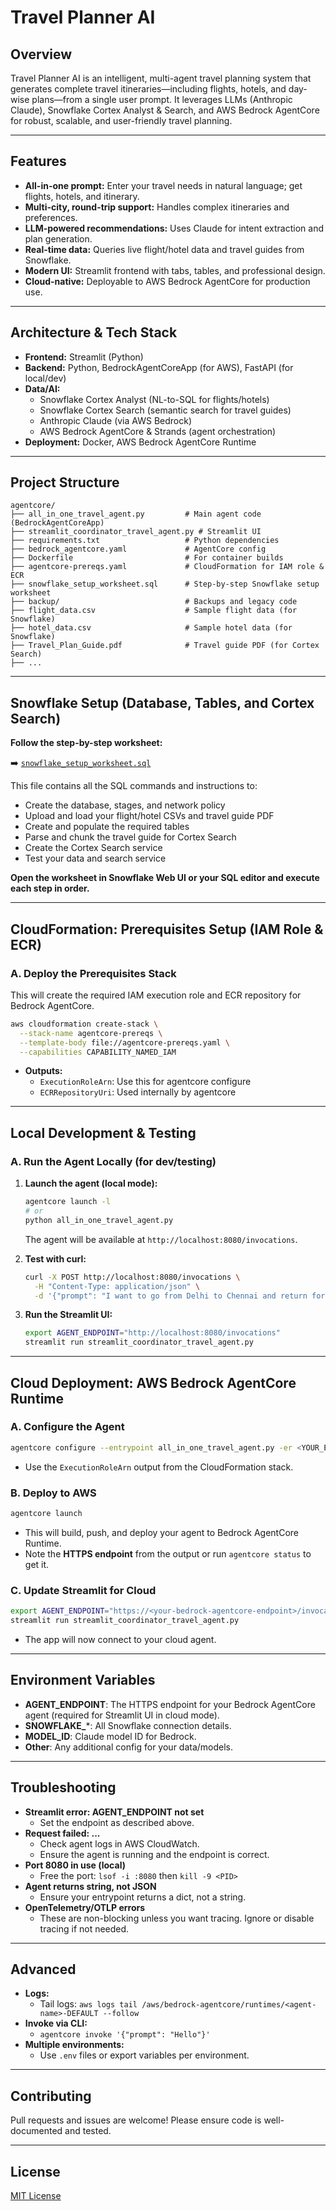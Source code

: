 # Travel Planner AI

## Overview
Travel Planner AI is an intelligent, multi-agent travel planning system that generates complete travel itineraries—including flights, hotels, and day-wise plans—from a single user prompt. It leverages LLMs (Anthropic Claude), Snowflake Cortex Analyst & Search, and AWS Bedrock AgentCore for robust, scalable, and user-friendly travel planning.

---

## Features
- **All-in-one prompt:** Enter your travel needs in natural language; get flights, hotels, and itinerary.
- **Multi-city, round-trip support:** Handles complex itineraries and preferences.
- **LLM-powered recommendations:** Uses Claude for intent extraction and plan generation.
- **Real-time data:** Queries live flight/hotel data and travel guides from Snowflake.
- **Modern UI:** Streamlit frontend with tabs, tables, and professional design.
- **Cloud-native:** Deployable to AWS Bedrock AgentCore for production use.

---

## Architecture & Tech Stack
- **Frontend:** Streamlit (Python)
- **Backend:** Python, BedrockAgentCoreApp (for AWS), FastAPI (for local/dev)
- **Data/AI:**
  - Snowflake Cortex Analyst (NL-to-SQL for flights/hotels)
  - Snowflake Cortex Search (semantic search for travel guides)
  - Anthropic Claude (via AWS Bedrock)
  - AWS Bedrock AgentCore & Strands (agent orchestration)
- **Deployment:** Docker, AWS Bedrock AgentCore Runtime

---

## Project Structure
```
agentcore/
├── all_in_one_travel_agent.py         # Main agent code (BedrockAgentCoreApp)
├── streamlit_coordinator_travel_agent.py # Streamlit UI
├── requirements.txt                   # Python dependencies
├── bedrock_agentcore.yaml             # AgentCore config
├── Dockerfile                         # For container builds
├── agentcore-prereqs.yaml             # CloudFormation for IAM role & ECR
├── snowflake_setup_worksheet.sql      # Step-by-step Snowflake setup worksheet
├── backup/                            # Backups and legacy code
├── flight_data.csv                    # Sample flight data (for Snowflake)
├── hotel_data.csv                     # Sample hotel data (for Snowflake)
├── Travel_Plan_Guide.pdf              # Travel guide PDF (for Cortex Search)
├── ...
```

---

## Snowflake Setup (Database, Tables, and Cortex Search)

**Follow the step-by-step worksheet:**

➡️  [`snowflake_setup_worksheet.sql`](./snowflake_setup_worksheet.sql)

This file contains all the SQL commands and instructions to:
- Create the database, stages, and network policy
- Upload and load your flight/hotel CSVs and travel guide PDF
- Create and populate the required tables
- Parse and chunk the travel guide for Cortex Search
- Create the Cortex Search service
- Test your data and search service

**Open the worksheet in Snowflake Web UI or your SQL editor and execute each step in order.**

---

## CloudFormation: Prerequisites Setup (IAM Role & ECR)

### **A. Deploy the Prerequisites Stack**
This will create the required IAM execution role and ECR repository for Bedrock AgentCore.

```sh
aws cloudformation create-stack \
  --stack-name agentcore-prereqs \
  --template-body file://agentcore-prereqs.yaml \
  --capabilities CAPABILITY_NAMED_IAM
```
- **Outputs:**
  - `ExecutionRoleArn`: Use this for agentcore configure
  - `ECRRepositoryUri`: Used internally by agentcore

---

## Local Development & Testing

### **A. Run the Agent Locally (for dev/testing)**
1. **Launch the agent (local mode):**
   ```sh
   agentcore launch -l
   # or
   python all_in_one_travel_agent.py
   ```
   The agent will be available at `http://localhost:8080/invocations`.

2. **Test with curl:**
   ```sh
   curl -X POST http://localhost:8080/invocations \
     -H "Content-Type: application/json" \
     -d '{"prompt": "I want to go from Delhi to Chennai and return for 3 nights, need a hotel with breakfast, and a sightseeing plan"}'
   ```

3. **Run the Streamlit UI:**
   ```sh
   export AGENT_ENDPOINT="http://localhost:8080/invocations"
   streamlit run streamlit_coordinator_travel_agent.py
   ```

---

## Cloud Deployment: AWS Bedrock AgentCore Runtime

### **A. Configure the Agent**
```sh
agentcore configure --entrypoint all_in_one_travel_agent.py -er <YOUR_EXECUTION_ROLE_ARN>
```
- Use the `ExecutionRoleArn` output from the CloudFormation stack.

### **B. Deploy to AWS**
```sh
agentcore launch
```
- This will build, push, and deploy your agent to Bedrock AgentCore Runtime.
- Note the **HTTPS endpoint** from the output or run `agentcore status` to get it.

### **C. Update Streamlit for Cloud**
```sh
export AGENT_ENDPOINT="https://<your-bedrock-agentcore-endpoint>/invocations"
streamlit run streamlit_coordinator_travel_agent.py
```
- The app will now connect to your cloud agent.

---

## Environment Variables
- **AGENT_ENDPOINT**: The HTTPS endpoint for your Bedrock AgentCore agent (required for Streamlit UI in cloud mode).
- **SNOWFLAKE_***: All Snowflake connection details.
- **MODEL_ID**: Claude model ID for Bedrock.
- **Other**: Any additional config for your data/models.

---

## Troubleshooting
- **Streamlit error: AGENT_ENDPOINT not set**
  - Set the endpoint as described above.
- **Request failed: ...**
  - Check agent logs in AWS CloudWatch.
  - Ensure the agent is running and the endpoint is correct.
- **Port 8080 in use (local)**
  - Free the port: `lsof -i :8080` then `kill -9 <PID>`
- **Agent returns string, not JSON**
  - Ensure your entrypoint returns a dict, not a string.
- **OpenTelemetry/OTLP errors**
  - These are non-blocking unless you want tracing. Ignore or disable tracing if not needed.

---

## Advanced
- **Logs:**
  - Tail logs: `aws logs tail /aws/bedrock-agentcore/runtimes/<agent-name>-DEFAULT --follow`
- **Invoke via CLI:**
  - `agentcore invoke '{"prompt": "Hello"}'`
- **Multiple environments:**
  - Use `.env` files or export variables per environment.

---

## Contributing
Pull requests and issues are welcome! Please ensure code is well-documented and tested.

---

## License
[MIT License](LICENSE)
